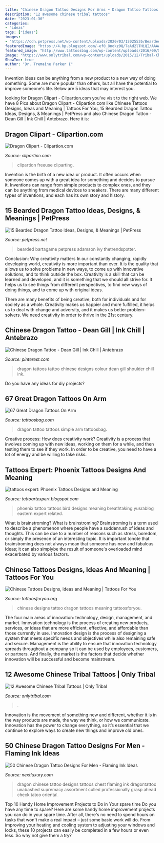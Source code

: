 ```yaml
---
title: "Chinese Dragon Tattoo Designs For Arms ~ Dragon Tattoo Tattoos Simple Arm Tattoosbag"
description: "12 awesome chinese tribal tattoos"
date: "2023-01-30"
categories:
- "ideas"
tags: ["ideas"]
images:
- "https://cdn.petpress.net/wp-content/uploads/2020/03/12025526/Bearded-Dragon-Tattoo-idea-1.jpg"
featuredImage: "https://4.bp.blogspot.com/-ef0_8nokz9Q/TaAd2lTHiQI/AAAAAAAAAps/RIzmfxfHiVo/s1600/phoenix-tattoo-16.jpg"
featured_image: "http://www.tattoosbag.com/wp-content/uploads/2016/09/Simple-Dragon-Tattoo-595x800.jpg"
image: "https://www.onlytribal.com/wp-content/uploads/2015/12/Tribal-Chinese-Dragon-Tattoos.jpg"
ShowToc: true
author: "Dr. Tremaine Parker I"
---
```



Invention ideas can be anything from a new product to a new way of doing something. Some are more popular than others, but all have the potential to improve someone's life. Below are 5 ideas that may interest you.

	

		
looking for Dragon Clipart - Clipartion.com you've visit to the right web. We have 8 Pics about Dragon Clipart - Clipartion.com like Chinese Tattoos Designs, Ideas and Meaning | Tattoos For You, 15 Bearded Dragon Tattoo Ideas, Designs, &amp; Meanings | PetPress and also Chinese Dragon Tattoo - Dean Gill | Ink Chill | Antebrazo. Here it is:
		
    
## Dragon Clipart - Clipartion.com

<img loading=lazy src="https://clipartion.com/wp-content/uploads/2015/11/browse-dragon-clipart-pencil-with-no-watermark-imagegator-662x1024.gif" onerror="this.onerror=null;this.src='https://tse3.mm.bing.net/th?id=OIP.C_8yheTnmXCBlVhqNsslzQHaLd&amp;pid=15.1';" alt="Dragon Clipart - Clipartion.com">

_Source: clipartion.com_

>clipartion freeuse cliparting. 

	

Invention is the birth of a new idea or product. It often occurs when someone comes up with a great idea for something and decides to pursue it. Inventions can range from simple products to complex ones, and they can be anything from medical devices to sneakers. There are many different types of inventions, and each has its own story and history.

    
## 15 Bearded Dragon Tattoo Ideas, Designs, &amp; Meanings | PetPress

<img loading=lazy src="https://cdn.petpress.net/wp-content/uploads/2020/03/12025526/Bearded-Dragon-Tattoo-idea-1.jpg" onerror="this.onerror=null;this.src='https://tse4.mm.bing.net/th?id=OIP.GmqMOG7f-j4zy2DIHZAAeAAAAA&amp;pid=15.1';" alt="15 Bearded Dragon Tattoo Ideas, Designs, &amp; Meanings | PetPress">

_Source: petpress.net_

>bearded bartagame petpress adamson ivy thetrendspotter. 

	

Conclusion: Why creativity matters
In our constantly changing, rapidly developing world, creativity is more important than ever. It is the quality that allows us to solve problems in new ways, to come up with innovative solutions, and to think outside the box.
Creativity is a skill that can be learned and developed, and it is something that we should all strive for. It helps us to see things from different perspectives, to find new ways of doing things, and to come up with original ideas.

There are many benefits of being creative, both for individuals and for society as a whole. Creativity makes us happier and more fulfilled, it helps us to deal with change and adversity, and it makes us better problem-solvers. We need creativity in order to thrive in the 21st century.

    
## Chinese Dragon Tattoo - Dean Gill | Ink Chill | Antebrazo

<img loading=lazy src="https://i.pinimg.com/736x/63/97/03/6397031ab3a4d129fcdca8e1ab454921--green-dragon-chinese-dragon-tattoos.jpg" onerror="this.onerror=null;this.src='https://tse1.mm.bing.net/th?id=OIP.pNfAJd_5wsTk_QdcySKdIwHaLH&amp;pid=15.1';" alt="Chinese Dragon Tattoo - Dean Gill | Ink Chill | Antebrazo">

_Source: pinterest.com_

>dragon tattoos tattoo chinese designs colour dean gill shoulder chill ink. 

	

Do you have any ideas for diy projects?

    
## 67 Great Dragon Tattoos On Arm

<img loading=lazy src="http://www.tattoosbag.com/wp-content/uploads/2016/09/Simple-Dragon-Tattoo-595x800.jpg" onerror="this.onerror=null;this.src='https://tse2.mm.bing.net/th?id=OIP.DT5SoxZpCIIri-eZ109oRAHaJ9&amp;pid=15.1';" alt="67 Great Dragon Tattoos On Arm">

_Source: tattoosbag.com_

>dragon tattoo tattoos simple arm tattoosbag. 

	

Creative process: How does creativity work?
Creativity is a process that involves coming up with new ideas, working on them for a while, and then testing them to see if they work. In order to be creative, you need to have a lot of energy and be willing to take risks.

    
## Tattoos Expert: Phoenix Tattoos Designs And Meaning

<img loading=lazy src="https://4.bp.blogspot.com/-ef0_8nokz9Q/TaAd2lTHiQI/AAAAAAAAAps/RIzmfxfHiVo/s1600/phoenix-tattoo-16.jpg" onerror="this.onerror=null;this.src='https://tse2.mm.bing.net/th?id=OIP.mDZgFmQUO7gGrbGfFK96MwHaFm&amp;pid=15.1';" alt="tattoos expert: Phoenix Tattoos Designs and Meaning">

_Source: tattoartexpert.blogspot.com_

>phoenix tattoo tattoos bird designs meaning breathtaking yusrablog eastern expert related. 

	

What is brainstroming?
What is brainstroming? Brainstroming is a term used to describe a phenomenon where people have a suddenrush of ideas and thoughts. This can be due to a number of reasons such as stress, boredom, or simply the presence of an interesting topic. It is important tonote that brainstroming does not always mean that someone has new and fabulous ideas; it can also simplybe the result of someone's overloaded mind exacerbated by various factors.

    
## Chinese Tattoos Designs, Ideas And Meaning | Tattoos For You

<img loading=lazy src="http://www.tattoosforyou.org/wp-content/uploads/2013/10/Chinese-Dragon-Tattoo-Designs-698x1024.jpg" onerror="this.onerror=null;this.src='https://tse1.mm.bing.net/th?id=OIP._y2OPqE8a2STgxCuZz7QCgHaK3&amp;pid=15.1';" alt="Chinese Tattoos Designs, Ideas and Meaning | Tattoos For You">

_Source: tattoosforyou.org_

>chinese designs tattoo dragon tattoos meaning tattoosforyou. 

	

The four main areas of innovation: technology, design, management, and market.
Innovation technology is the process of creating new products, services, or ideas that are more efficient, effective, and affordable than those currently in use. Innovation design is the process of designing a system that meets specific needs and objectives while also remaining safe and secure. Management is the ability to ensure that innovation technology spreads throughout a company so it can be used by employees, customers, or partners. And finally, the market is the factors that decide whether innovation will be successful and become mainstream.

    
## 12 Awesome Chinese Tribal Tattoos | Only Tribal

<img loading=lazy src="https://www.onlytribal.com/wp-content/uploads/2015/12/Tribal-Chinese-Dragon-Tattoos.jpg" onerror="this.onerror=null;this.src='https://tse3.mm.bing.net/th?id=OIP.teYIe_ihHKaz-kQNt4lQIAAAAA&amp;pid=15.1';" alt="12 Awesome Chinese Tribal Tattoos | Only Tribal">

_Source: onlytribal.com_

>. 

	

Innovation is the movement of something new and different, whether it is in the way products are made, the way we think, or how we communicate. Innovation has the power to change everything, so it’s essential that we continue to explore ways to create new things and improve old ones.

    
## 50 Chinese Dragon Tattoo Designs For Men - Flaming Ink Ideas

<img loading=lazy src="http://nextluxury.com/wp-content/uploads/full-chest-masculine-guys-chinese-dragon-tattoo-ideas.jpg" onerror="this.onerror=null;this.src='https://tse4.mm.bing.net/th?id=OIP.yqgw-2ywDnBOX662-bCALQHaK7&amp;pid=15.1';" alt="50 Chinese Dragon Tattoo Designs For Men - Flaming Ink Ideas">

_Source: nextluxury.com_

>dragon chinese tattoo designs tattoos chest flaming ink dragontattoo unabashed supremacy assortment culled professionally grasp ahead check tatoo oriental. 

	

Top 10 Handy Home Improvement Projects to Do in Your spare time
Do you have any time to spare? Here are some handy home improvement projects you can do in your spare time. After all, there's no need to spend hours on tasks that won't make a real impact – just some basic work will do. From improving your heating and cooling system to adjusting your windows and locks, these 10 projects can easily be completed in a few hours or even less. So why not give them a try?

